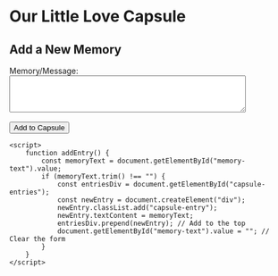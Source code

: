 <!DOCTYPE html>
<html lang="en">
<head>
    <meta charset="UTF-8">
    <meta name="viewport" content="width=device-width, initial-scale=1.0">
    <title>Our Little Love Capsule</title>
    <link rel="stylesheet" href="style.css">
</head>
<body>
    <div class="container">
        <h1>Our Little Love Capsule</h1>
        <div id="capsule-entries">
            </div>
        <h2>Add a New Memory</h2>
        <form id="new-entry-form">
            <label for="memory-text">Memory/Message:</label><br>
            <textarea id="memory-text" name="memory-text" rows="4" cols="50"></textarea><br><br>
            <button type="button" onclick="addEntry()">Add to Capsule</button>
        </form>
    </div>

    <script>
        function addEntry() {
            const memoryText = document.getElementById("memory-text").value;
            if (memoryText.trim() !== "") {
                const entriesDiv = document.getElementById("capsule-entries");
                const newEntry = document.createElement("div");
                newEntry.classList.add("capsule-entry");
                newEntry.textContent = memoryText;
                entriesDiv.prepend(newEntry); // Add to the top
                document.getElementById("memory-text").value = ""; // Clear the form
            }
        }
    </script>
</body>
</html>
